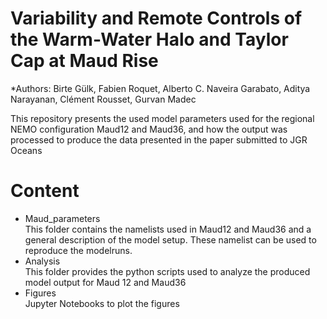 # Variability and Remote Controls of the Warm-Water Halo and Taylor Cap at Maud Rise

*Authors: Birte Gülk, Fabien Roquet, Alberto C. Naveira Garabato, Aditya Narayanan, Clément Rousset, Gurvan Madec 

This repository presents the used model parameters used for the regional NEMO configuration Maud12 and Maud36, and how the output was processed to produce the data presented in the paper submitted to JGR Oceans

# Content
- Maud_parameters  
  This folder contains the namelists used in Maud12 and Maud36 and a general description of the model setup. These namelist can be used to reproduce the modelruns.
- Analysis  
  This folder provides the python scripts used to analyze the produced model output for Maud 12 and Maud36
- Figures  
  Jupyter Notebooks to plot the figures 